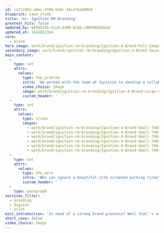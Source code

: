 ```yaml
---
id: ca711063-a9ec-4f68-be8c-16ce7bad0869
blueprint: case_study
title: 'mc- Ignition RM Branding'
greatest_hits: false
updated_by: e85953fb-52c6-4488-8c8b-c90f68b2bb10
updated_at: 1641812364
core:
  - brand
hero_image: work/brand/ignition-rm-branding/Ignition-4-Brand-Full-Image-1360x768.5.jpg
secondary_image: work/brand/ignition-rm-branding/Ignition-4-Brand-Secondary-Image-896x597.jpg
main_content:
  -
    type: set
    attrs:
      values:
        type: the_problem
        intro: 'We worked with the team at Ignition to develop a collaborative, creative project that would turn their brand story into an asset. The distinctiveness starts with an iconic monogram, and is paired with strong messaging and an unusual approach to promotional materials. '
        video_choice: Image
        image: work/brand/ignition-rm-branding/Ignition-4-Brand-Large-927x522.jpg
        custom_header: '  '
  -
    type: set
    attrs:
      values:
        type: slider
        images:
          - work/brand/ignition-rm-branding/Ignition-4-Brand-Small-740x416.25-1.jpg
          - work/brand/ignition-rm-branding/Ignition-4-Brand-Small-740x416.25-2.jpg
          - work/brand/ignition-rm-branding/Ignition-4-Brand-Small-740x416.25-3.jpg
          - work/brand/ignition-rm-branding/Ignition-4-Brand-Small-740x416.25-4.jpg
          - work/brand/ignition-rm-branding/Ignition-4-Brand-Small-740x416.25-5.jpg
          - work/brand/ignition-rm-branding/Ignition-4-Brand-Small-740x416.25-6.jpg
  -
    type: set
    attrs:
      values:
        type: the_work
        intro: 'Who can ignore a beautiful silk screened parking ticket landing on their door mat? And who wouldn’t plug in when a company specialising in transport management offers you a USB key? It just goes to show that a creative-led approach to your business’ brand can really set you apart from the competition. In fact, your brand is most precious thing you have. Invest in it.'
        custom_header: ' '
  -
    type: paragraph
services_filter:
  - branding
  - digital
  - print
mini_introduction: 'In need of a strong brand presence? Well that''s exactly what our client Ignition RM were thinking when they came to us. They knew they needed a more creative approach to tell the story of their approach to Fleet Risk Management to clients across the UK.'
short_case: false
video_choice: Image
---
```

